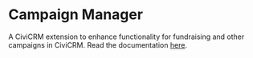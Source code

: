 # Campaign Manager
A CiviCRM extension to enhance functionality for fundraising and other campaigns in CiviCRM. Read the documentation [here](https://docs.civicrm.org/campaign/en/latest/).
